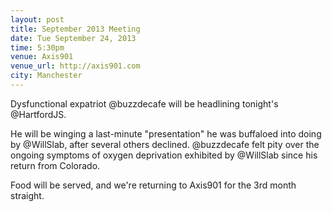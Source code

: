 ```yaml
---
layout: post
title: September 2013 Meeting
date: Tue September 24, 2013
time: 5:30pm
venue: Axis901
venue_url: http://axis901.com
city: Manchester
---
```

<!--
Noted functional expert and author @buzzdecafe will be headlining tonight's @HartfordJS.

Already famous for his mini-Scheme implementation in Javascript, he helped build, not one, but two of the most stupendously popular functional programming libraries used today.  Yes, this is the man behind both Eweda and Ramda!  But not content to rest on his laurels, buzzdecafe went on to take the Erlang world by storm and is now reinventing gaming on the mobile phone.

!! Rebuttal Description !!
-->
Dysfunctional expatriot @buzzdecafe will be headlining tonight's @HartfordJS.

He will be winging a last-minute "presentation" he was buffaloed into doing by @WillSlab, after several others declined. @buzzdecafe felt pity over the ongoing symptoms of oxygen deprivation exhibited by @WillSlab since his return from Colorado.

Food will be served, and we're returning to Axis901 for the 3rd month straight.
